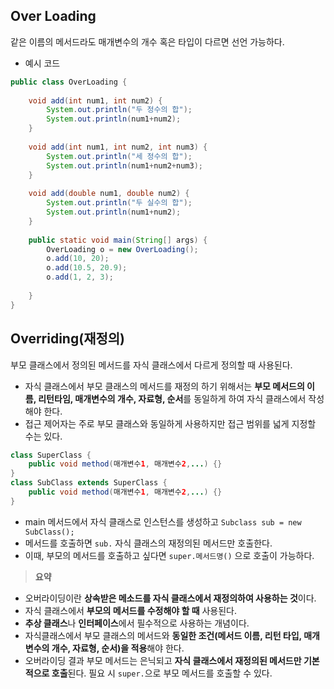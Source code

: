 ## Over Loading

같은 이름의 메서드라도 매개변수의 개수 혹은 타입이 다르면 선언 가능하다.

- 예시 코드

```java
public class OverLoading {
	
	void add(int num1, int num2) {
		System.out.println("두 정수의 합");
		System.out.println(num1+num2);
	}
	
	void add(int num1, int num2, int num3) {
		System.out.println("세 정수의 합");
		System.out.println(num1+num2+num3);
	}
	
	void add(double num1, double num2) {
		System.out.println("두 실수의 합");
		System.out.println(num1+num2);
	}
	
	public static void main(String[] args) {
		OverLoading o = new OverLoading();
		o.add(10, 20);
		o.add(10.5, 20.9);
		o.add(1, 2, 3);
		
	}
}
```

## Overriding(재정의)

부모 클래스에서 정의된 메서드를 자식 클래스에서 다르게 정의할 때 사용된다.

- 자식 클래스에서 부모 클래스의 메서드를 재정의 하기 위해서는 **부모 메서드의 이름, 리턴타임, 매개변수의 개수, 자료형, 순서**를 동일하게 하여 자식 클래스에서 작성해야 한다.
- 접근 제어자는 주로 부모 클래스와 동일하게 사용하지만 접근 범위를 넓게 지정할 수는 있다.

```java
class SuperClass {
	public void method(매개변수1, 매개변수2,...) {}
}
class SubClass extends SuperClass {
	public void method(매개변수1, 매개변수2,...) {}
}
```

- main 메서드에서 자식 클래스로 인스턴스를 생성하고 `Subclass sub = new SubClass();`
- 메서드를 호출하면 `sub.` 자식 클래스의 재정의된 메서드만 호출한다.
- 이때, 부모의 메서드를 호출하고 싶다면 `super.메서드명()` 으로 호출이 가능하다.

> **요약**
> 
- 오버라이딩이란 **상속받은 메소드를 자식 클래스에서 재정의하여 사용하는 것**이다.
- 자식 클래스에서 **부모의 메서드를 수정해야 할 때** 사용된다.
- **추상 클래스**나 **인터페이스**에서 필수적으로 사용하는 개념이다.
- 자식클래스에서 부모 클래스의 메서드와 **동일한 조건(메서드 이름, 리턴 타입, 매개변수의 개수, 자료형, 순서)을 적용**해야 한다.
- 오버라이딩 결과 부모 메서드는 은닉되고 **자식 클래스에서 재정의된 메서드만 기본적으로 호출**된다. 필요 시 `super.`으로 부모 메서드를 호출할 수 있다.
